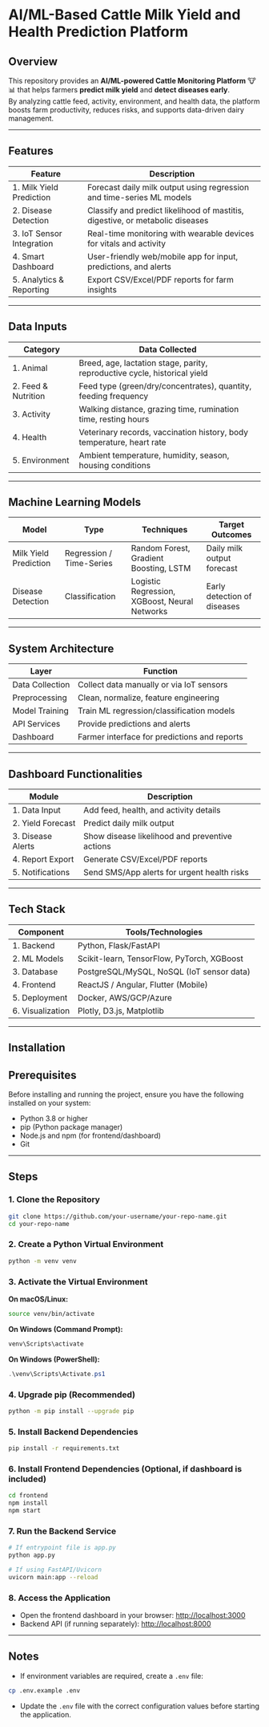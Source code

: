 #  AI/ML-Based Cattle Milk Yield and Health Prediction Platform

##  Overview
This repository provides an **AI/ML-powered Cattle Monitoring Platform** 🐮📊 that helps farmers **predict milk yield** and **detect diseases early**.  
By analyzing cattle feed, activity, environment, and health data, the platform boosts farm productivity, reduces risks, and supports data-driven dairy management.  

---

##  Features
|  Feature                  |  Description |
|-----------------------------|---------------|
| 1. Milk Yield Prediction    | Forecast daily milk output using regression and time-series ML models |
| 2. Disease Detection        | Classify and predict likelihood of mastitis, digestive, or metabolic diseases |
| 3. IoT Sensor Integration   | Real-time monitoring with wearable devices for vitals and activity |
| 4. Smart Dashboard          | User-friendly web/mobile app for input, predictions, and alerts |
| 5. Analytics & Reporting    | Export CSV/Excel/PDF reports for farm insights |

---

##  Data Inputs
|  Category       |  Data Collected |
|------------------|------------------|
| 1. Animal         | Breed, age, lactation stage, parity, reproductive cycle, historical yield |
| 2. Feed & Nutrition | Feed type (green/dry/concentrates), quantity, feeding frequency |
| 3. Activity       | Walking distance, grazing time, rumination time, resting hours |
| 4. Health         | Veterinary records, vaccination history, body temperature, heart rate |
| 5. Environment    | Ambient temperature, humidity, season, housing conditions |

---

##  Machine Learning Models
|  Model  |  Type  |  Techniques |  Target Outcomes |
|-----------|----------|--------------|------------------|
|  Milk Yield Prediction | Regression / Time-Series | Random Forest, Gradient Boosting, LSTM | Daily milk output forecast |
|  Disease Detection | Classification | Logistic Regression, XGBoost, Neural Networks | Early detection of diseases |

---

##  System Architecture
|  Layer           |  Function |
|-------------------|-------------|
|  Data Collection | Collect data manually or via IoT sensors |
|  Preprocessing   | Clean, normalize, feature engineering |
|  Model Training  | Train ML regression/classification models |
|  API Services    | Provide predictions and alerts |
|  Dashboard       | Farmer interface for predictions and reports |

---

##  Dashboard Functionalities
|  Module          |  Description |
|--------------------|----------------|
| 1. Data Input      | Add feed, health, and activity details |
| 2. Yield Forecast  | Predict daily milk output |
| 3. Disease Alerts  | Show disease likelihood and preventive actions |
| 4. Report Export   | Generate CSV/Excel/PDF reports |
| 5. Notifications   | Send SMS/App alerts for urgent health risks |

---

##  Tech Stack
|  Component   |  Tools/Technologies |
|----------------|-----------------------|
| 1. Backend     | Python, Flask/FastAPI |
| 2. ML Models   | Scikit-learn, TensorFlow, PyTorch, XGBoost |
| 3. Database    | PostgreSQL/MySQL, NoSQL (IoT sensor data) |
| 4. Frontend    | ReactJS / Angular, Flutter (Mobile) |
| 5. Deployment  | Docker, AWS/GCP/Azure |
| 6. Visualization | Plotly, D3.js, Matplotlib |

---

##  Installation
## Prerequisites
Before installing and running the project, ensure you have the following installed on your system:

- Python 3.8 or higher  
- pip (Python package manager)  
- Node.js and npm (for frontend/dashboard)  
- Git  

---

## Steps

### 1. Clone the Repository
```bash
git clone https://github.com/your-username/your-repo-name.git
cd your-repo-name
```

### 2. Create a Python Virtual Environment
```bash
python -m venv venv
```

### 3. Activate the Virtual Environment

**On macOS/Linux:**
```bash
source venv/bin/activate
```

**On Windows (Command Prompt):**
```cmd
venv\Scripts\activate
```

**On Windows (PowerShell):**
```powershell
.\venv\Scripts\Activate.ps1
```

### 4. Upgrade pip (Recommended)
```bash
python -m pip install --upgrade pip
```

### 5. Install Backend Dependencies
```bash
pip install -r requirements.txt
```

### 6. Install Frontend Dependencies (Optional, if dashboard is included)
```bash
cd frontend
npm install
npm start
```

### 7. Run the Backend Service
```bash
# If entrypoint file is app.py
python app.py

# If using FastAPI/Uvicorn
uvicorn main:app --reload
```

### 8. Access the Application
- Open the frontend dashboard in your browser: [http://localhost:3000](http://localhost:3000)  
- Backend API (if running separately): [http://localhost:8000](http://localhost:8000)  

---

## Notes
- If environment variables are required, create a `.env` file:
```bash
cp .env.example .env
```
- Update the `.env` file with the correct configuration values before starting the application.

